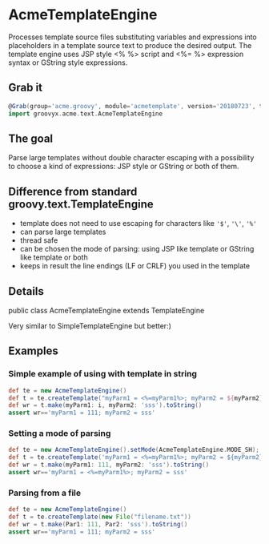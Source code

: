 # AcmeTemplateEngine
Processes template source files substituting variables and expressions into placeholders in a template source text to produce the desired output.
The template engine uses JSP style <% %> script and <%= %> expression syntax or GString style expressions.

## Grab it

```groovy
@Grab(group='acme.groovy', module='acmetemplate', version='20180723', transitive=false)
import groovyx.acme.text.AcmeTemplateEngine
```


## The goal
Parse large templates without double character escaping with a possibility to choose a kind of expressions: JSP style or GString or both of them.



## Difference from standard groovy.text.TemplateEngine
- template does not need to use escaping for characters like `'$'`, `'\'`, `'%'`
- can parse large templates
- thread safe
- can be chosen the mode of parsing: using JSP like template or GString like template or both
- keeps in result the line endings (LF or CRLF) you used in the template

## Details
public class AcmeTemplateEngine
extends TemplateEngine

Very similar to SimpleTemplateEngine but better:)

## Examples

### Simple example of using with template in string
```groovy
def te = new AcmeTemplateEngine()
def t = te.createTemplate("myParm1 = <%=myParm1%>; myParm2 = ${myParm2}")
def wr = t.make(myParm1: i, myParm2: 'sss').toString()
assert wr=='myParm1 = 111; myParm2 = sss'
```
### Setting a mode of parsing
```groovy
def te = new AcmeTemplateEngine().setMode(AcmeTemplateEngine.MODE_SH);
def t = te.createTemplate('myParm1 = <%=myParm1%>; myParm2 = ${myParm2}');
def wr = t.make(myParm1: 111, myParm2: 'sss').toString()
assert wr=='myParm1 = <%=myParm1%>; myParm2 = sss'
```
### Parsing from a file
```groovy
def te = new AcmeTemplateEngine()
def t = te.createTemplate(new File("filename.txt"))
def wr = t.make(Par1: 111, Par2: 'sss').toString()
assert wr=='myParm1 = 111; myParm2 = sss'
```

